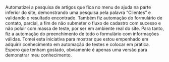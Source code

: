 Automatizei a pesquisa de artigos que fica no menu de ajuda na parte inferior do site, demonstrando uma pesquisa pela palavra “Clientes” e validando o resultado encontrado.
Também fiz automação do formulário de contato, parcial, a fim de não submeter o fluxo de cadastro com sucesso e não poluir com massa de teste, por ser em ambiente real do site. Para tanto, fiz a automação do preenchimento de todo o formulário com informações válidas.
Tomei esta iniciativa para mostrar que estou empenhado em adquirir conhecimento em automação de testes e colocar em prática. Espero que tenham gostado, obviamente é apenas uma versão para demonstrar meu conhecimento.
